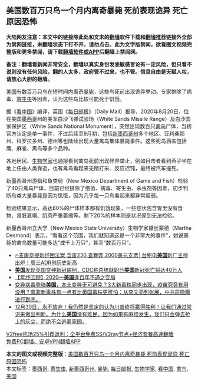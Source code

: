  <h2>美国数百万只鸟一个月内离奇暴毙 死前表现诡异 死亡原因恐怖</h2> <p class="notice"><b>大陆网友注意：本文中的链接除此处和文末的<a href="https://github.com/bannedbook/fanqiang" >翻墙</a>软件下载和<a href="https://github.com/killgcd/justmysocks/blob/master/README.md">翻墙推荐</a>链接外全部为禁网链接，未翻墙状态下打不开，请勿点击。此为文字版禁闻，欲看图文视频完整版和更多禁闻，请下载<a href="https://github.com/bannedbook/fanqiang">翻墙软件或APP</a>后翻墙上禁闻网。</p><p>备注：翻墙看新闻非常安全，翻墙以真实身份发表敏感言论有一定风险，但只看不说则没有任何风险，翻的人太多，政府管不过来，也不管。信息自由是天赋人权，请放心大胆的翻墙。</b></p>  <div class="entry">  <p></p> <p><a href="https://www.bannedbook.org/bnews/tag/%e7%be%8e%e5%9b%bd/" class="st_tag internal_tag" rel="tag" title="标签 美国 下的日志">美国</a>有数百万只鸟在短时间内离奇<a href="https://www.bannedbook.org/bnews/tag/%E6%9A%B4%E6%AF%99/" class="st_tag internal_tag" rel="tag" title="标签 暴毙 下的日志">暴毙</a>&#65292;这些鸟死前出现诡异举动&#12290;专家排除了病毒&#12289;<a href="https://www.bannedbook.org/bnews/tag/%e5%af%84%e7%94%9f%e8%99%ab/" class="st_tag internal_tag" rel="tag" title="标签 寄生虫 下的日志">寄生虫</a>等因素&#65292;认为这些鸟比较可能死于饥饿&#12290;</p>  <p>   据&#12298;<span class='wp_keywordlink_affiliate'><a href="https://www.secretchina.com/" title="看中国" target="_blank">看中国</a></span>&#12299;编译&#65292;英国&#12298;<a href="https://www.bannedbook.org/bnews/tag/%e6%af%8f%e6%97%a5%e9%82%ae%e6%8a%a5/" class="st_tag internal_tag" rel="tag" title="标签 每日邮报 下的日志">每日邮报</a>&#12299;&#65288;Daily Mail&#65289;报导&#65292;2020年8月20日&#65292;位在美国<a href="https://www.bannedbook.org/bnews/tag/%e5%a2%a8%e8%a5%bf%e5%93%a5/" class="st_tag internal_tag" rel="tag" title="标签 墨西哥 下的日志">墨西哥</a>州的美军白沙飞弹试验场&#65288;White Sands Missile Range&#65289;及白沙国家保护区&#65288;White Sands National Monument&#65289;&#65292;突然出现数百只<a href="https://www.bannedbook.org/bnews/tag/%E7%A6%BD%E9%B8%9F/" class="st_tag internal_tag" rel="tag" title="标签 禽鸟 下的日志">禽鸟</a>尸体&#65292;当初官方认定是单一事件&#65292;不过后续至9月初&#65292;包括<a href="https://www.bannedbook.org/bnews/tag/%E6%96%B0%E5%A2%A8%E8%A5%BF%E5%93%A5%E5%B7%9E/" class="st_tag internal_tag" rel="tag" title="标签 新墨西哥州 下的日志">新墨西哥州</a>多个地区&#12289;亚利桑那州&#12289;科罗拉多州&#12289;德州等也陆续出现大量禽鸟集体暴毙事件&#12290;这些死鸟涵盖包括鹰&#12289;麻雀&#12289;黑鸟等多个品种&#12290;</p> <p>各地居民&#12289;<a href="https://www.bannedbook.org/bnews/tag/%E7%94%9F%E7%89%A9%E5%AD%A6%E5%AE%B6/" class="st_tag internal_tag" rel="tag" title="标签 生物学家 下的日志">生物学家</a>也通报看到禽鸟死前出现怪异举止&#65292;例如目击者看到燕子坐在地上任由人类靠近&#65292;也有禽鸟看起来无精打采&#12289;反应迟钝&#65292;最终被汽车撞死&#12290;</p>  <p>新墨西哥州游猎和鱼类局&#65288;New Mexico Department of Game and Fish&#65289;检验了40只禽鸟尸体&#65292;目前已经排除了细菌&#12289;病毒&#12289;寄生虫&#12289;杀虫剂等因素&#65292;初步判断鸟类大量暴毙是因为饥饿&#65292;因为几乎每一只鸟看起来都异常瘦弱&#12290;</p> <p>   检验结果显示&#65292;高达80%的尸体样本都有饥饿现象&#65292;一些症状包含胃里没有食物&#12289;肾脏衰竭&#12289;肌肉严重萎缩等&#12290;剩下20%的样本则是状况差到无法检验&#12290;</p>  <p>新墨西哥州立大学&#65288;New Mexico State University&#65289;生物学家黛丝蒙德&#65288;Martha Desmond&#65289;表示&#65292;&#8220;看看这个范围&#65292;我们就知道这是一个非常大的事件&#8221;&#65292;她说暴毙的禽鸟数量可能多达&#8220;成千上万只&#8221;&#65292;甚至&#8220;数百万只&#8221;&#12290;</p> <ul class='op-related-articles' title='相关阅读'> <li><a href='https://www.bannedbook.org/bnews/bannedvideo/20201231/1458223.html' target='_blank'>🔥麦康奈提新纾困法案 含废230.查舞弊.2000美元支票│台积电<b>美国</b>新厂主帅出炉！周三ADR创历史新高</a></li> <li><a href='https://www.bannedbook.org/bnews/worldnews/usa/20201231/1458196.html' target='_blank'><b>美国</b>发现英国变种新冠病例，CDC称总统就职日<b>美国</b>新冠死亡将达40万人</a></li> <li><a href='https://www.bannedbook.org/bnews/comments/20201231/1458193.html' target='_blank'>【年终回顾】2020—<b>美国</b>逢百年不遇之变局</a></li> <li><a href='https://www.bannedbook.org/bnews/bannedvideo/20201231/1458188.html' target='_blank'>变异病毒登陆<b>美国</b>，本土变异无可避免？3大新毒株同步出现，疫苗究竟有用没用？南非新毒株有一点有比英国毒株更可怕；从李文亮到张展，中共将隐瞒进行到底。</a></li> <li><a href='https://www.bannedbook.org/bnews/bannedvideo/20201231/1458185.html' target='_blank'>12月30日，永不放弃！我仍然是坚定的认为川普终将赢得胜利！让我们通过常识来做出判断。为什么<b>美国</b>没有难民，因为如果有麻烦发生，我们只会弹去抢上的灰尘，而绝不会逃离家园。</a></li> </ul> <p class="texttj"> <a href="https://www.bannedbook.org/forum23/topic22702.html" target="_blank">V2free机场25%引荐返利：全平台免费SS/V2ray节点+经济套餐高速翻墙</a><br/> <a href="https://github.com/bannedbook/fanqiang/wiki/%E7%A6%81%E9%97%BB%E7%BD%91%E5%AE%89%E5%8D%93%E7%BF%BB%E5%A2%99%E6%96%B0%E9%97%BBAPP" target="_blank">免费PC翻墙、安卓VPN翻墙APP</a></p><p> </p><a name='sharetosocial'></a>       <div><b>本文的图文或视频完整版</b>：<a href='https://www.bannedbook.org/bnews/comments/20201231/1458226.html'>美国数百万只鸟一个月内离奇暴毙 死前表现诡异 死亡原因恐怖</a></div>  </div><!--END ENTRY--> <div class="postfooter"> <div>本文标签：<a href="https://www.bannedbook.org/bnews/tag/%e5%a2%a8%e8%a5%bf%e5%93%a5/" rel="tag">墨西哥</a>, <a href="https://www.bannedbook.org/bnews/tag/%e5%af%84%e7%94%9f%e8%99%ab/" rel="tag">寄生虫</a>, <a href="https://www.bannedbook.org/bnews/tag/%E6%96%B0%E5%A2%A8%E8%A5%BF%E5%93%A5%E5%B7%9E/" rel="tag">新墨西哥州</a>, <a href="https://www.bannedbook.org/bnews/tag/%E6%9A%B4%E6%AF%99/" rel="tag">暴毙</a>, <a href="https://www.bannedbook.org/bnews/tag/%e6%af%8f%e6%97%a5%e9%82%ae%e6%8a%a5/" rel="tag">每日邮报</a>, <a href="https://www.bannedbook.org/bnews/tag/%E7%94%9F%E7%89%A9%E5%AD%A6%E5%AE%B6/" rel="tag">生物学家</a>, <a href="https://www.bannedbook.org/bnews/tag/%e7%9c%8b%e4%b8%ad%e5%9b%bd/" rel="tag">看中国</a>, <a href="https://www.bannedbook.org/bnews/tag/%E7%A6%BD%E9%B8%9F/" rel="tag">禽鸟</a>, <a href="https://www.bannedbook.org/bnews/tag/%e7%be%8e%e5%9b%bd/" rel="tag">美国</a></div>  </div><!--END POSTFOOTER--> 
